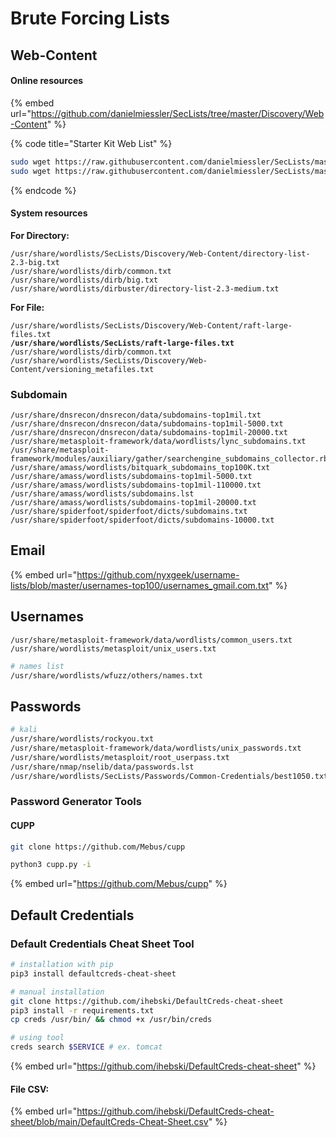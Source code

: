 # Brute Forcing Lists

## Web-Content

#### Online resources

{% embed url="https://github.com/danielmiessler/SecLists/tree/master/Discovery/Web-Content" %}

{% code title="Starter Kit Web List" %}
```bash
sudo wget https://raw.githubusercontent.com/danielmiessler/SecLists/master/Discovery/Web-Content/raft-large-files.txt 
sudo wget https://raw.githubusercontent.com/danielmiessler/SecLists/master/Discovery/Web-Content/raft-large-directories.txt 
```
{% endcode %}

#### System resources

**For Directory:**

```
/usr/share/wordlists/SecLists/Discovery/Web-Content/directory-list-2.3-big.txt
/usr/share/wordlists/dirb/common.txt
/usr/share/wordlists/dirb/big.txt
/usr/share/wordlists/dirbuster/directory-list-2.3-medium.txt
```

**For File:**

<pre><code>/usr/share/wordlists/SecLists/Discovery/Web-Content/raft-large-files.txt
<strong>/usr/share/wordlists/SecLists/raft-large-files.txt
</strong>/usr/share/wordlists/dirb/common.txt
/usr/share/wordlists/SecLists/Discovery/Web-Content/versioning_metafiles.txt
</code></pre>

### Subdomain

```
/usr/share/dnsrecon/dnsrecon/data/subdomains-top1mil.txt
/usr/share/dnsrecon/dnsrecon/data/subdomains-top1mil-5000.txt
/usr/share/dnsrecon/dnsrecon/data/subdomains-top1mil-20000.txt
/usr/share/metasploit-framework/data/wordlists/lync_subdomains.txt
/usr/share/metasploit-framework/modules/auxiliary/gather/searchengine_subdomains_collector.rb
/usr/share/amass/wordlists/bitquark_subdomains_top100K.txt
/usr/share/amass/wordlists/subdomains-top1mil-5000.txt
/usr/share/amass/wordlists/subdomains-top1mil-110000.txt
/usr/share/amass/wordlists/subdomains.lst
/usr/share/amass/wordlists/subdomains-top1mil-20000.txt
/usr/share/spiderfoot/spiderfoot/dicts/subdomains.txt
/usr/share/spiderfoot/spiderfoot/dicts/subdomains-10000.txt
```

## Email

{% embed url="https://github.com/nyxgeek/username-lists/blob/master/usernames-top100/usernames_gmail.com.txt" %}

## Usernames

```
/usr/share/metasploit-framework/data/wordlists/common_users.txt
/usr/share/wordlists/metasploit/unix_users.txt
```

```bash
# names list
/usr/share/wordlists/wfuzz/others/names.txt
```

## Passwords

```bash
# kali
/usr/share/wordlists/rockyou.txt
/usr/share/metasploit-framework/data/wordlists/unix_passwords.txt
/usr/share/wordlists/metasploit/root_userpass.txt
/usr/share/nmap/nselib/data/passwords.lst
/usr/share/wordlists/SecLists/Passwords/Common-Credentials/best1050.txt
```

### Password Generator Tools

#### CUPP

```bash
git clone https://github.com/Mebus/cupp

python3 cupp.py -i
```

{% embed url="https://github.com/Mebus/cupp" %}





## Default Credentials



### Default Credentials Cheat Sheet Tool

```bash
# installation with pip
pip3 install defaultcreds-cheat-sheet

# manual installation
git clone https://github.com/ihebski/DefaultCreds-cheat-sheet
pip3 install -r requirements.txt
cp creds /usr/bin/ && chmod +x /usr/bin/creds

# using tool
creds search $SERVICE # ex. tomcat 
```

{% embed url="https://github.com/ihebski/DefaultCreds-cheat-sheet" %}

#### File CSV:

{% embed url="https://github.com/ihebski/DefaultCreds-cheat-sheet/blob/main/DefaultCreds-Cheat-Sheet.csv" %}



